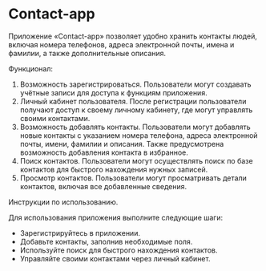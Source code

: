 # Contact-app



Приложение «Contact-app» позволяет удобно хранить контакты людей, включая номера телефонов, адреса электронной почты, имена и фамилии, а также дополнительные описания.

Функционал:

1. Возможность зарегистрироваться. Пользователи могут создавать учётные записи для доступа к функциям приложения.
2. Личный кабинет пользователя. После регистрации пользователи получают доступ к своему личному кабинету, где могут управлять своими контактами.
3. Возможность добавлять контакты. Пользователи могут добавлять новые контакты с указанием номера телефона, адреса электронной почты, имени, фамилии и описания. Также предусмотрена возможность добавления контакта в избранное.
4. Поиск контактов. Пользователи могут осуществлять поиск по базе контактов для быстрого нахождения нужных записей.
5. Просмотр контактов. Пользователи могут просматривать детали контактов, включая все добавленные сведения.

Инструкции по использованию.

Для использования приложения выполните следующие шаги:

* Зарегистрируйтесь в приложении.
* Добавьте контакты, заполнив необходимые поля.
* Используйте поиск для быстрого нахождения контактов.
* Управляйте своими контактами через личный кабинет.